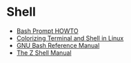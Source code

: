 # Shell

- [Bash Prompt HOWTO](https://tldp.org/HOWTO/Bash-Prompt-HOWTO/)
- [Colorizing Terminal and Shell in Linux](https://www.baeldung.com/linux/terminal-shell-colors)
- [GNU Bash Reference Manual](https://www.gnu.org/software/bash/manual/bash.html)
- [The Z Shell Manual](https://zsh.sourceforge.io/Doc/Release/index.html)